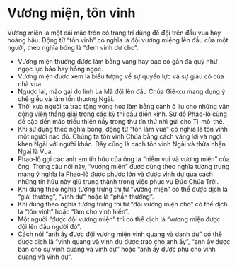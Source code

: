 # Vương miện, tôn vinh

Vương miện là một cái mão tròn có trang trí dùng để đội trên đầu vua hay hoàng hậu.  Động từ “tôn vinh” có nghĩa là đội vương miệng lên đầu của một người, theo nghĩa bóng là “đem vinh dự cho”.
- Vương miện thường được làm bằng vàng hay bạc có gắn đá quý như ngọc lục bảo hay hồng ngọc.
- Vương miện được xem là biểu tượng về sự quyền lực và sự giàu có của nhà vua.
- Ngược lại, mão gai do lính La Mã đội lên đầu Chúa Giê-xu mang dụng ý chế giễu và làm tổn thương Ngài.
- Thời xưa người ta trao tặng vòng hoa làm bằng cành ô liu cho những vận động viên thắng giải trong các kỳ thi đấu điền kinh. Sứ đồ Phao-lô cũng đề cập đến mão triều thiên nầy trong thư tín thứ nhì gửi cho Ti-mô-thê.
- Khi sử dụng theo nghĩa bóng, động từ “tôn làm vua” có nghĩa là tôn vinh một người nào đó.  Chúng ta tôn vinh Chúa bằng cách vâng lời và ngợi khen Ngài với người khác.  Đây cũng là cách tôn vinh Ngài và thừa nhận Ngài là Vua.
- Phao-lô gọi các anh em tín hữu của ông là “niềm vui và vương miện” của ông. Trong câu nói này, “vương miện” được dùng theo nghĩa tượng trưng mang ý nghĩa là Phao-lô được phước lớn và được vinh dự qua cách những tín hữu này giữ trung thành trong việc phục vụ Đức Chúa Trời.  
- Khi dùng theo nghĩa tượng trưng thì từ “vương miện” có thể được dịch là “giải thưởng”, “vinh dự” hoặc là “phần thưởng”. 
- Khi dùng theo nghĩa tượng trừng thì từ “đội vương miện cho” có thể dịch là “tôn vinh” hoặc “làm cho vinh hiển”.  
- Một người “được đội vương miện” thì có thể dịch là “vương miện được đội lên đầu người đó”. 
- Cách nói “anh ấy được đội vương miện vinh quang và danh dự” có thể được dịch là “vinh quang và vinh dự được trao cho anh ấy”, “anh ấy được ban cho sự vinh quang và vinh dự” hoặc “anh ấy được phú cho vinh quang và vinh dự”.

